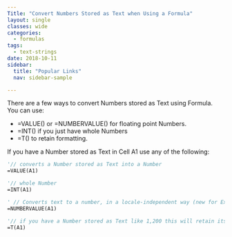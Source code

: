 ```yaml
---
Title: "Convert Numbers Stored as Text when Using a Formula"
layout: single
classes: wide
categories:
  - formulas
tags:
  - text-strings
date: 2018-10-11
sidebar:
  title: "Popular Links"
  nav: sidebar-sample

---
```


There are a few ways to convert Numbers stored as Text using Formula. You can use:
- =VALUE() or =NUMBERVALUE() for floating point Numbers.
- =INT() if you just have whole Numbers
- =T() to retain formatting.

If you have a Number stored as Text in Cell A1 use any of the following:

```vb
'// converts a Number stored as Text into a Number
=VALUE(A1)

'// whole Number
=INT(A1)

' // Converts text to a number, in a locale-independent way (new for Excel 2013)
=NUMBERVALUE(A1)

'// if you have a Number stored as Text like 1,200 this will retain its comma formatting
=T(A1)
```
